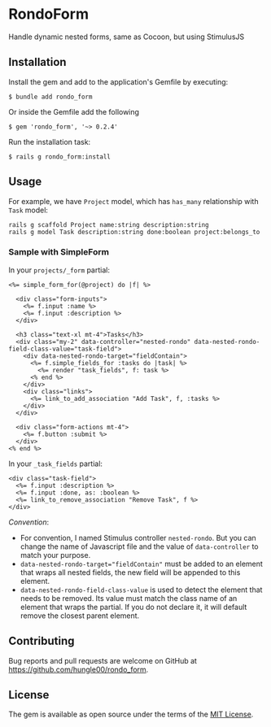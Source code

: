 # RondoForm

Handle dynamic nested forms, same as Cocoon, but using StimulusJS

## Installation

Install the gem and add to the application's Gemfile by executing:

    $ bundle add rondo_form

Or inside the Gemfile add the following

    $ gem 'rondo_form', '~> 0.2.4'

Run the installation task:

    $ rails g rondo_form:install 

## Usage

For example, we have `Project` model, which has `has_many` relationship with `Task` model:
```
rails g scaffold Project name:string description:string
rails g model Task description:string done:boolean project:belongs_to
```

### Sample with SimpleForm
In your `projects/_form` partial:
``` erb
<%= simple_form_for(@project) do |f| %>

  <div class="form-inputs">
    <%= f.input :name %>
    <%= f.input :description %>
  </div>

  <h3 class="text-xl mt-4">Tasks</h3>
  <div class="my-2" data-controller="nested-rondo" data-nested-rondo-field-class-value="task-field">
    <div data-nested-rondo-target="fieldContain">
      <%= f.simple_fields_for :tasks do |task| %>
        <%= render "task_fields", f: task %>
      <% end %>
    </div>
    <div class="links">
      <%= link_to_add_association "Add Task", f, :tasks %>
    </div>
  </div>

  <div class="form-actions mt-4">
    <%= f.button :submit %>
  </div>
<% end %>

```

In your `_task_fields` partial:
``` erb
<div class="task-field">
  <%= f.input :description %>
  <%= f.input :done, as: :boolean %>
  <%= link_to_remove_association "Remove Task", f %>
</div>

```

_Convention_:
- For convention, I named Stimulus controller `nested-rondo`. But you can change the name of Javascript file and the value of `data-controller` to match your purpose.
- `data-nested-rondo-target="fieldContain"` must be added to an element that wraps all nested fields, the new field will be appended to this element.
- `data-nested-rondo-field-class-value` is used to detect the element that needs to be removed. Its value must match the class name of an element that wraps the partial. If you do not declare it, it will default remove the closest parent element.

## Contributing

Bug reports and pull requests are welcome on GitHub at https://github.com/hungle00/rondo_form.

## License

The gem is available as open source under the terms of the [MIT License](https://opensource.org/licenses/MIT).
